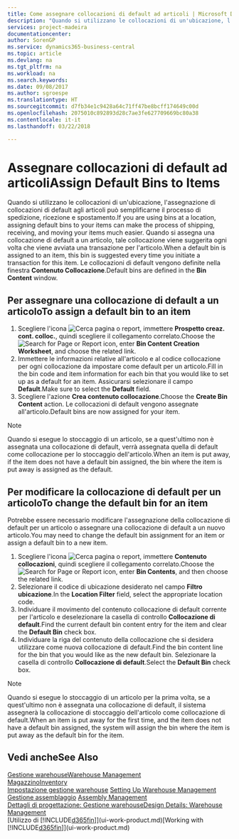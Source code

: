 ```yaml
---
title: Come assegnare collocazioni di default ad articoli | Microsoft Docs
description: "Quando si utilizzano le collocazioni di un'ubicazione, l'assegnazione di collocazioni di default agli articoli può semplificarne il processo di spedizione, ricezione e spostamento. Quando si assegna una collocazione di default a un articolo, tale collocazione viene suggerita ogni volta che viene avviata una transazione per l'articolo."
services: project-madeira
documentationcenter: 
author: SorenGP
ms.service: dynamics365-business-central
ms.topic: article
ms.devlang: na
ms.tgt_pltfrm: na
ms.workload: na
ms.search.keywords: 
ms.date: 09/08/2017
ms.author: sgroespe
ms.translationtype: HT
ms.sourcegitcommit: d7fb34e1c9428a64c71ff47be8bcff174649c00d
ms.openlocfilehash: 2075010c892893d28c7ae3fe627709669bc80a38
ms.contentlocale: it-it
ms.lasthandoff: 03/22/2018

---
```

# <a name="assign-default-bins-to-items"></a><span data-ttu-id="82a11-104">Assegnare collocazioni di default ad articoli</span><span class="sxs-lookup"><span data-stu-id="82a11-104">Assign Default Bins to Items</span></span>
<span data-ttu-id="82a11-105">Quando si utilizzano le collocazioni di un'ubicazione, l'assegnazione di collocazioni di default agli articoli può semplificarne il processo di spedizione, ricezione e spostamento.</span><span class="sxs-lookup"><span data-stu-id="82a11-105">If you are using bins at a location, assigning default bins to your items can make the process of shipping, receiving, and moving your items much easier.</span></span> <span data-ttu-id="82a11-106">Quando si assegna una collocazione di default a un articolo, tale collocazione viene suggerita ogni volta che viene avviata una transazione per l'articolo.</span><span class="sxs-lookup"><span data-stu-id="82a11-106">When a default bin is assigned to an item, this bin is suggested every time you initiate a transaction for this item.</span></span> <span data-ttu-id="82a11-107">Le collocazioni di default vengono definite nella finestra **Contenuto Collocazione**.</span><span class="sxs-lookup"><span data-stu-id="82a11-107">Default bins are defined in the **Bin Content** window.</span></span>  

## <a name="to-assign-a-default-bin-to-an-item"></a><span data-ttu-id="82a11-108">Per assegnare una collocazione di default a un articolo</span><span class="sxs-lookup"><span data-stu-id="82a11-108">To assign a default bin to an item</span></span>
1.  <span data-ttu-id="82a11-109">Scegliere l'icona ![Cerca pagina o report](media/ui-search/search_small.png "Cerca pagina o report"), immettere **Prospetto creaz. cont. colloc.**, quindi scegliere il collegamento correlato.</span><span class="sxs-lookup"><span data-stu-id="82a11-109">Choose the ![Search for Page or Report](media/ui-search/search_small.png "Search for Page or Report icon") icon, enter **Bin Content Creation Worksheet**, and choose the related link.</span></span>  
2.  <span data-ttu-id="82a11-110">Immettere le informazioni relative all'articolo e al codice collocazione per ogni collocazione da impostare come default per un articolo.</span><span class="sxs-lookup"><span data-stu-id="82a11-110">Fill in the bin code and item information for each bin that you would like to set up as a default for an item.</span></span> <span data-ttu-id="82a11-111">Assicurarsi selezionare il campo **Default**.</span><span class="sxs-lookup"><span data-stu-id="82a11-111">Make sure to select the **Default** field.</span></span>  
3.  <span data-ttu-id="82a11-112">Scegliere l'azione **Crea contenuto collocazione**.</span><span class="sxs-lookup"><span data-stu-id="82a11-112">Choose the **Create Bin Content** action.</span></span> <span data-ttu-id="82a11-113">Le collocazioni di default vengono assegnate all'articolo.</span><span class="sxs-lookup"><span data-stu-id="82a11-113">Default bins are now assigned for your item.</span></span>  

> [!NOTE]  
>  <span data-ttu-id="82a11-114">Quando si esegue lo stoccaggio di un articolo, se a quest'ultimo non è assegnata una collocazione di default, verrà assegnata quella di default come collocazione per lo stoccaggio dell'articolo.</span><span class="sxs-lookup"><span data-stu-id="82a11-114">When an item is put away, if the item does not have a default bin assigned, the bin where the item is put away is assigned as the default.</span></span>  

## <a name="to-change-the-default-bin-for-an-item"></a><span data-ttu-id="82a11-115">Per modificare la collocazione di default per un articolo</span><span class="sxs-lookup"><span data-stu-id="82a11-115">To change the default bin for an item</span></span>  
<span data-ttu-id="82a11-116">Potrebbe essere necessario modificare l'assegnazione della collocazione di default per un articolo o assegnare una collocazione di default a un nuovo articolo.</span><span class="sxs-lookup"><span data-stu-id="82a11-116">You may need to change the default bin assignment for an item or assign a default bin to a new item.</span></span>    
1.  <span data-ttu-id="82a11-117">Scegliere l'icona ![Cerca pagina o report](media/ui-search/search_small.png "Cerca pagina o report"), immettere **Contenuto collocazioni**, quindi scegliere il collegamento correlato.</span><span class="sxs-lookup"><span data-stu-id="82a11-117">Choose the ![Search for Page or Report](media/ui-search/search_small.png "Search for Page or Report icon") icon, enter **Bin Contents**, and then choose the related link.</span></span>  
2.  <span data-ttu-id="82a11-118">Selezionare il codice di ubicazione desiderato nel campo **Filtro ubicazione**.</span><span class="sxs-lookup"><span data-stu-id="82a11-118">In the **Location Filter** field, select the appropriate location code.</span></span>  
3.  <span data-ttu-id="82a11-119">Individuare il movimento del contenuto collocazione di default corrente per l'articolo e deselezionare la casella di controllo **Collocazione di default**.</span><span class="sxs-lookup"><span data-stu-id="82a11-119">Find the current default bin content entry for the item and clear the **Default Bin** check box.</span></span>  
4.  <span data-ttu-id="82a11-120">Individuare la riga del contenuto della collocazione che si desidera utilizzare come nuova collocazione di default.</span><span class="sxs-lookup"><span data-stu-id="82a11-120">Find the bin content line for the bin that you would like as the new default bin.</span></span> <span data-ttu-id="82a11-121">Selezionare la casella di controllo **Collocazione di default**.</span><span class="sxs-lookup"><span data-stu-id="82a11-121">Select the **Default Bin** check box.</span></span>  

> [!NOTE]  
>  <span data-ttu-id="82a11-122">Quando si esegue lo stoccaggio di un articolo per la prima volta, se a quest'ultimo non è assegnata una collocazione di default, il sistema assegnerà la collocazione di stoccaggio dell'articolo come collocazione di default.</span><span class="sxs-lookup"><span data-stu-id="82a11-122">When an item is put away for the first time, and the item does not have a default bin assigned, the system will assign the bin where the item is put away as the default bin for the item.</span></span>  

## <a name="see-also"></a><span data-ttu-id="82a11-123">Vedi anche</span><span class="sxs-lookup"><span data-stu-id="82a11-123">See Also</span></span>  
[<span data-ttu-id="82a11-124">Gestione warehouse</span><span class="sxs-lookup"><span data-stu-id="82a11-124">Warehouse Management</span></span>](warehouse-manage-warehouse.md)  
[<span data-ttu-id="82a11-125">Magazzino</span><span class="sxs-lookup"><span data-stu-id="82a11-125">Inventory</span></span>](inventory-manage-inventory.md)  
<span data-ttu-id="82a11-126">[Impostazione gestione warehouse](warehouse-setup-warehouse.md)   </span><span class="sxs-lookup"><span data-stu-id="82a11-126">[Setting Up Warehouse Management](warehouse-setup-warehouse.md)   </span></span>  
<span data-ttu-id="82a11-127">[Gestione assemblaggio](assembly-assemble-items.md)  </span><span class="sxs-lookup"><span data-stu-id="82a11-127">[Assembly Management](assembly-assemble-items.md)  </span></span>  
[<span data-ttu-id="82a11-128">Dettagli di progettazione: Gestione warehouse</span><span class="sxs-lookup"><span data-stu-id="82a11-128">Design Details: Warehouse Management</span></span>](design-details-warehouse-management.md)  
<span data-ttu-id="82a11-129">[Utilizzo di [!INCLUDE[d365fin](includes/d365fin_md.md)]](ui-work-product.md)</span><span class="sxs-lookup"><span data-stu-id="82a11-129">[Working with [!INCLUDE[d365fin](includes/d365fin_md.md)]](ui-work-product.md)</span></span>

